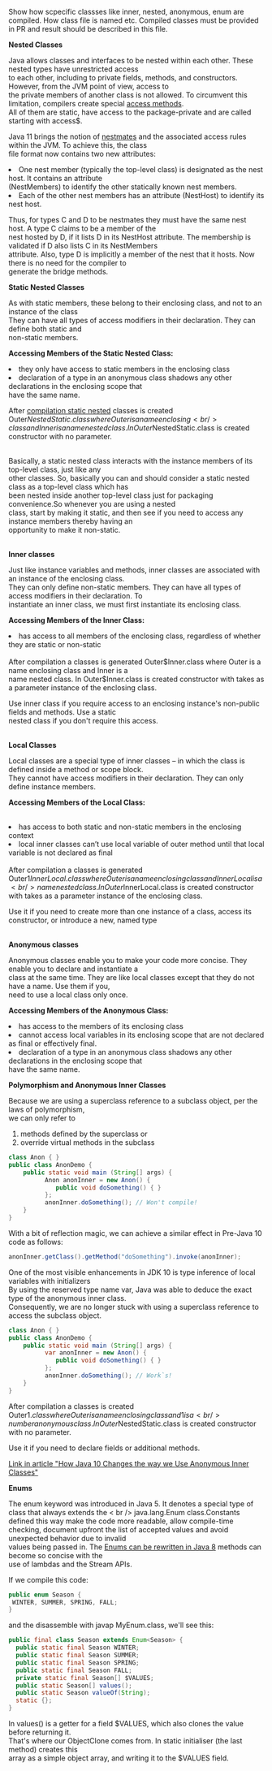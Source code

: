 Show how scpecific classses like inner, nested, anonymous, enum are compiled. How class file is named etc.
Compiled classes must be provided in PR and result should be described in this file.

<b>Nested Classes</b >  <br />

  Java allows classes and interfaces to be nested within each other. These nested types have unrestricted access <br />
  to each other, including to private fields, methods, and constructors. However, from the JVM point of view, access to <br />
  the private members of another class is not allowed. To circumvent this limitation, compilers create special [access methods](https://www.yihangho.com/java-nested-classes-behind-the-scenes/). <br />
  All of them are static, have access to the package-private and are called starting with access$. <br />

  Java 11 brings the notion of [nestmates](https://www.baeldung.com/java-nest-based-access-control) and the associated access rules within the JVM. To achieve this, the class <br />
  file format now contains two new attributes:                  
     <li>One nest member (typically the top-level class) is designated as the nest host. It contains an attribute<br />
      (NestMembers) to identify the other statically known nest members.<br />
     <li>Each of the other nest members has an attribute (NestHost) to identify its nest host.<br />
     
  Thus, for types C and D to be nestmates they must have the same nest host. A type C claims to be a member of the<br />
  nest hosted by D, if it lists D in its NestHost attribute. The membership is validated if D also lists C in its NestMembers <br /> 
  attribute. Also, type D is implicitly a member of the nest that it hosts. Now there is no need for the compiler to <br /> 
  generate the bridge methods.

<b>Static Nested Classes</b >  <br />

 As with static members, these belong to their enclosing class, and not to an instance of the class<br />
 They can have all types of access modifiers in their declaration. They can define both static and <br />
 non-static members. <br />

<b>Accessing Members of the Static Nested Class: </b> <br /> 
  <li>they only have access to static members in the enclosing class<br />
  <li>declaration of a type in an anonymous class shadows any other declarations in the enclosing scope that<br />
      have the same name.<br />
      
  After [compilation static nested](https://wuciawe.github.io/jvm/2017/03/10/nested-class-in-java.html) classes is created Outer$NestedStatic.class where Outer is a name enclosing <br />
  class and Inner is a name nested class. In Outer$NestedStatic.class  is  created constructor with no parameter.<br />
  
<br />
 Basically, a static nested class interacts with the instance members of its top-level class, just like any <br />
 other classes. So, basically you can and should consider a static nested class as a top-level class which has <br />
 been nested inside another top-level class just for packaging convenience.So whenever you are using a nested <br />
 class, start by making it static, and then see if you need to access any instance members thereby having an <br /> 
 opportunity to make it non-static. <br />
<br />

<b> Inner classes </b> <br />

 Just like instance variables and methods, inner classes are associated with an instance of the enclosing class. <br /> 
 They can only define non-static members. They can have all types of access modifiers in their declaration. To <br />
 instantiate an inner class, we must first instantiate its enclosing class. <br /> 

<b>Accessing Members of the Inner Class: </b> <br />
   <li>has access to all members of the enclosing class, regardless of whether they are static or non-static<br />
<br />
After compilation a classes is generated Outer$Inner.class where Outer is a name enclosing class and Inner is a <br />
name nested class. In Outer$Inner.class  is  created constructor with takes as a parameter instance of the enclosing class.<br />

 Use inner class if you require access to an enclosing instance's non-public fields and methods. Use a static <br />
 nested class if you don't require this access. <br />
<br />
 
 <b> Local Classes </b> <br />

 Local classes are a special type of inner classes – in which the class is defined inside a method or scope block.<br />
 They cannot have access modifiers in their declaration. They can only define instance members.<br />   

<b> Accessing Members of the Local Class: </b> <br />
    <br />
    <li> has access to both static and non-static members in the enclosing context
    <li> local inner classes can’t use local variable of outer method until that local variable is not declared as final
<br />
<br />
After compilation a classes is generated Outer$1InnerLocal.class where Outer is a name enclosing class and InnerLocal is a <br />
name nested class. In Outer$InnerLocal.class  is  created constructor with takes as a parameter instance of the enclosing class.<br />

 Use it if you need to create more than one instance of a class, access its constructor, or introduce a new, named type<br />
<br />

<b> Anonymous classes </b><br />
   
 Anonymous classes enable you to make your code more concise. They enable you to declare and instantiate a <br />
 class at the same time. They are like local classes except that they do not have a name. Use them if you,<br /> 
 need to use a local class only once.<br />

<b>Accessing Members of the Anonymous Class: </b><br />
  <li>has access to the members of its enclosing class  <br />
  <li>cannot access local variables in its enclosing scope that are not declared as final or effectively final.<br />
  <li>declaration of a type in an anonymous class shadows any other declarations in the enclosing scope that<br />
      have the same name.<br />
      
<b>Polymorphism and Anonymous Inner Classes </b>  <br /> 

 Because we are using a superclass reference to a subclass object, per the laws of polymorphism,<br />
 we can only refer to <br />
 1) methods defined by the superclass or <br /> 
 2) override virtual methods in the subclass <br />
```java
class Anon { }
public class AnonDemo {
    public static void main (String[] args) {
          Anon anonInner = new Anon() {
             public void doSomething() { }          
          };
          anonInner.doSomething(); // Won't compile! 
    }
}
```
 With a bit of reflection magic, we can achieve a similar effect in Pre-Java 10 code as follows:
```java
anonInner.getClass().getMethod("doSomething").invoke(anonInner);
```
 One of the most visible enhancements in JDK 10 is type inference of local variables with initializers <br />
 By using the reserved type name var, Java was able to deduce the exact type of the anonymous inner class. <br />
 Consequently, we are no longer stuck with using a superclass reference to access the subclass object. <br />
```java
class Anon { }
public class AnonDemo {
    public static void main (String[] args) {
          var anonInner = new Anon() {
             public void doSomething() { }          
          };
          anonInner.doSomething(); // Work`s! 
    }
}
```
 After compilation a classes is created Outer$1.class where Outer is a name enclosing class and 1 is a <br />
 number anonymous class. In Outer$NestedStatic.class  is  created constructor with no parameter.<br />
 
 Use it if you need to declare fields or additional methods.<br />

[Link in article "How Java 10 Changes the way we Use Anonymous Inner Classes"](https://dzone.com/articles/how-java-10-changes-the-way-we-use-anonymous-inner)

<b> Enums </b> <br />

 The enum keyword was introduced in Java 5. It denotes a special type of class that always extends the < br />
 java.lang.Enum class.Constants defined this way make the code more readable, allow compile-time <br />
 checking, document upfront the list of accepted values and avoid unexpected behavior due to invalid <br />
 values being passed in. The [Enums can be rewritten in Java 8](https://www.baeldung.com/a-guide-to-java-enums) methods can become so concise with the <br />
 use of lambdas and the Stream APIs.<br />
 
 If we compile this code: <br />
 ```java
public enum Season {
  WINTER, SUMMER, SPRING, FALL;
}
```
 and the disassemble with javap  MyEnum.class, we'll see this: 
 ```java
 public final class Season extends Enum<Season> {
   public static final Season WINTER;
   public static final Season SUMMER;
   public static final Season SPRING;
   public static final Season FALL;
   private static final Season[] $VALUES;
   public static Season[] values();
   public static Season valueOf(String);
   static {};
 }
 ```
  In values() is a getter for a field $VALUES, which also clones the value before returning it. <br />
  That's where our ObjectClone comes from. In static initialiser (the last method) creates this <br />
  array as a simple object array, and writing it to the $VALUES field. <br />

